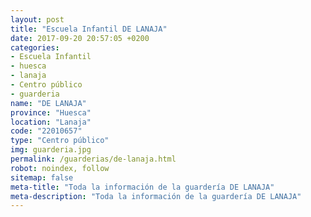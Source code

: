 ```yaml
---
layout: post
title: "Escuela Infantil DE LANAJA"
date: 2017-09-20 20:57:05 +0200
categories:
- Escuela Infantil
- huesca
- lanaja
- Centro público
- guarderia
name: "DE LANAJA"
province: "Huesca"
location: "Lanaja"
code: "22010657"
type: "Centro público"
img: guarderia.jpg
permalink: /guarderias/de-lanaja.html
robot: noindex, follow
sitemap: false
meta-title: "Toda la información de la guardería DE LANAJA"
meta-description: "Toda la información de la guardería DE LANAJA"
---
```

